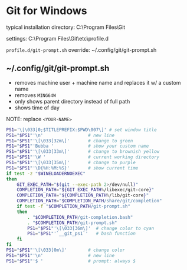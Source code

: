 # Git for Windows

typical installation directory: C:\Program Files\Git

settings: C:\Program Files\Git\etc\profile.d

`profile.d/git-prompt.sh` override: ~/.config/git/git-prompt.sh


## ~/.config/git/git-prompt.sh

- removes machine user + machine name and replaces it w/ a custom name
- removes `MING64W`
- only shows parent directory instead of full path
- shows time of day

NOTE: replace `<YOUR-NAME> `

```sh
PS1='\[\033]0;$TITLEPREFIX:$PWD\007\]' # set window title
PS1="$PS1"'\n'                 # new line
PS1="$PS1"'\[\033[32m\]'       # change to green
PS1="$PS1"'Bubba '             # show your custom name
PS1="$PS1"'\[\033[33m\]'       # change to brownish yellow
PS1="$PS1"'\W '                # current working directory
PS1="$PS1"'\[\033[35m\]'       # change to purple
PS1="$PS1"'\D{%H:%M:%S}'       # show current time
if test -z "$WINELOADERNOEXEC"
then
    GIT_EXEC_PATH="$(git --exec-path 2>/dev/null)"
    COMPLETION_PATH="${GIT_EXEC_PATH%/libexec/git-core}"
    COMPLETION_PATH="${COMPLETION_PATH%/lib/git-core}"
    COMPLETION_PATH="$COMPLETION_PATH/share/git/completion"
    if test -f "$COMPLETION_PATH/git-prompt.sh"
    then
        . "$COMPLETION_PATH/git-completion.bash"
        . "$COMPLETION_PATH/git-prompt.sh"
        PS1="$PS1"'\[\033[36m\]'  # change color to cyan
        PS1="$PS1"'`__git_ps1`'   # bash function
    fi
fi
PS1="$PS1"'\[\033[0m\]'        # change color
PS1="$PS1"'\n'                 # new line
PS1="$PS1"'$ '                 # prompt: always $
```
